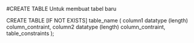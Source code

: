 #CREATE TABLE
Untuk membuat tabel baru

CREATE TABLE [IF NOT EXISTS] table_name (
  column1 datatype (length) column_contraint,
  column2 datatype (length) column_contraint,
table_constraints
);
